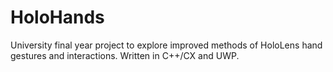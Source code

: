 # HoloHands
University final year project to explore improved methods of HoloLens hand gestures and interactions.  Written in C++/CX and UWP.
